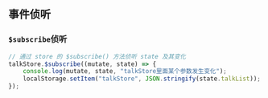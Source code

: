 ## 事件侦听

### `$subscribe`侦听

```js
// 通过 store 的 $subscribe() 方法侦听 state 及其变化
talkStore.$subscribe((mutate, state) => {
    console.log(mutate, state, "talkStore里面某个参数发生变化");
    localStorage.setItem("talkStore", JSON.stringify(state.talkList));
});
```

